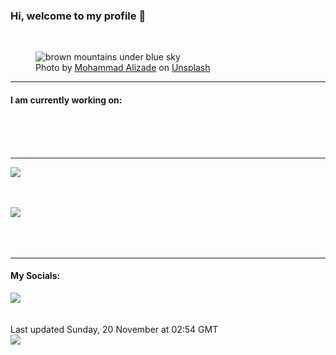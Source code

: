 <h3>Hi, welcome to my profile 👋</h3>

<br />
<figure>
  <img
    src="https://images.unsplash.com/photo-1502790671504-542ad42d5189?crop=entropy&cs=tinysrgb&fit=max&fm=jpg&ixid=MnwyNzQ3MDB8MHwxfHJhbmRvbXx8fHx8fHx8fDE2Njg5MDczOTM&ixlib=rb-4.0.3&q=80&w=1080&auto=format"
    alt="brown mountains under blue sky" 
  />
  <figcaption>Photo by <a
    href="https://unsplash.com/@mohamadaz?utm_source=Profile%20readme&utm_medium=referral">Mohammad Alizade</a> on <a
    href="https://unsplash.com/?utm_source=Profile%20readme&utm_medium=referral">Unsplash</a></figcaption>
</figure>


<hr />
<h4>I am currently working on:</h4>
<a href=""></a>

<br /><br /><br />

<hr />
<img
  src="https://github-readme-stats.vercel.app/api?username=shanelucy&show_icons=true&theme=calm"
/>
<br /><br /><br />

<img 
  src="https://github-readme-stats.vercel.app/api/top-langs/?username=shanelucy&theme=calm"
/>
<br /><br /><br /><br />
<hr />
<h4>My Socials:</h4>
<a href="https://uk.linkedin.com/in/shane-lucy-4735b616a">
  <img
    src="https://img.shields.io/badge/linkedin%20-%230077B5.svg?&style=for-the-badge&logo=linkedin&logoColor=white"
  />
</a>
<br /><br /><br />
Last updated Sunday, 20 November at 02:54 GMT
<br />
<img
  src="https://github.com/ShaneLucy/ShaneLucy/workflows/README%20build/badge.svg"
/>
